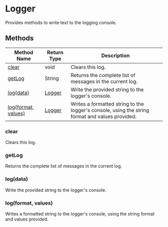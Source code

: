 # Logger
Provides methods to write text to the logging console.

## Methods
|Method Name|Return Type|Description|
|-|-|-
[clear](#clear)|void|Clears this log.<br />
[getLog](#getlog)|String|Returns the complete list of messages in the current log.<br />
[log(data)](#log~data~)|[Logger](./Logger)|Write the provided string to the logger's console.<br />
[log(format, values)](#log~format_-values~)|[Logger](./Logger)|Writes a formatted string to the logger's console, using the string format and values provided.<br />

### <a name="clear"></a>clear
Clears this log.


### <a name="getlog"></a>getLog
Returns the complete list of messages in the current log.


### <a name="log~data~"></a>log(data)
Write the provided string to the logger's console.


### <a name="log~format_-values~"></a>log(format, values)
Writes a formatted string to the logger's console, using the string format and values provided.


